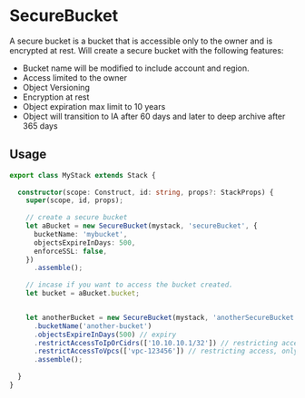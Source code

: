 # SecureBucket
A secure bucket is a bucket that is accessible only to the owner and is encrypted at rest.
Will create a secure bucket with the following features:
 -  Bucket name will be modified to include account and region.
 -  Access limited to the owner
 -  Object Versioning
 -  Encryption at rest
 -  Object expiration max limit to 10 years
 -  Object will transition to IA after 60 days and later to deep archive after 365 days

## Usage

```ts
export class MyStack extends Stack {
  
  constructor(scope: Construct, id: string, props?: StackProps) {
    super(scope, id, props);
    
    // create a secure bucket 
    let aBucket = new SecureBucket(mystack, 'secureBucket', {
      bucketName: 'mybucket',
      objectsExpireInDays: 500,
      enforceSSL: false,
    })
      .assemble();
    
    // incase if you want to access the bucket created. 
    let bucket = aBucket.bucket;


    let anotherBucket = new SecureBucket(mystack, 'anotherSecureBucket')
      .bucketName('another-bucket')
      .objectsExpireInDays(500) // expiry
      .restrictAccessToIpOrCidrs(['10.10.10.1/32']) // restricting access, only allowing the given CIDR range
      .restrictAccessToVpcs(['vpc-123456']) // restricting access, only allowing traffic from the vpc
      .assemble();
    
  }
}
```